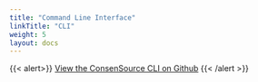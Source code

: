 ```yaml
---
title: "Command Line Interface"
linkTitle: "CLI"
weight: 5
layout: docs
---
```


{{< alert>}}
[View the ConsenSource CLI on Github](https://github.com/target/consensource-cli/tree/master)
{{< /alert >}}
